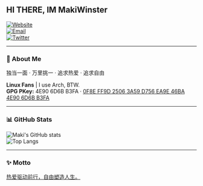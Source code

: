 ## HI THERE, IM MakiWinster  

[![Website](https://img.shields.io/badge/Blog-makis--life.cn-blue?style=flat-square&logo=vercel)](https://www.makis-life.cn)  
[![Email](https://img.shields.io/badge/Email-makiiiiiiiho@gmail.com-critical?style=flat-square&logo=gmail)](mailto:makiiiiiiiho@gmail.com)  
[![Twitter](https://img.shields.io/badge/Twitter-@MakiWinster-1DA1F2?style=flat-square&logo=twitter)](https://twitter.com/MakiWinster)  

---

### 🖤 About Me  
独当一面 · 万里挑一 · 追求热爱 · 追求自由  

**Linux Fans** | I use Arch, BTW.  
**GPG PKey:** 4E90 6D6B B3FA · [0F8E FF9D 2506 3A59 D756 EA9E 46BA 4E90 6D6B B3FA](https://keys.openpgp.org/search?q=0F8EFF9D25063A59D756EA9E46BA4E906D6BB3FA)  

---

### 📊 GitHub Stats  

![Maki's GitHub stats](https://github-readme-stats.vercel.app/api?username=MakiWinster&show_icons=true&theme=radical)  
![Top Langs](https://github-readme-stats.vercel.app/api/top-langs/?username=MakiWinster&layout=compact&theme=radical)  

---

### ✨ Motto  
<u>热爱驱动前行，自由塑造人生。</u>  
